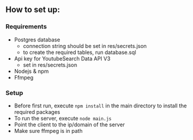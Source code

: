 ## How to set up:
### Requirements
* Postgres database
    * connection string should be set in res/secrets.json
    * to create the required tables, run database.sql
* Api key for YoutubeSearch Data API V3
    * set in res/secrets.json
* Nodejs & npm
* Ffmpeg

### Setup
* Before first run, execute `npm install` in the main directory to install the required packages
* To run the server, execute `node main.js`
* Point the client to the ip/domain of the server
* Make sure ffmpeg is in path